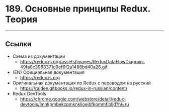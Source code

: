 # 189. Основные принципы Redux. Теория

---

## Ссылки

- Схема из документации
  - https://redux.js.org/assets/images/ReduxDataFlowDiagram-49fa8c3968371d9ef6f2a1486bd40a26.gif
- (EN) Официальная документация
  - https://redux.js.org
- Оригинальная документация по Redux с переводом на русский
  - https://rajdee.gitbooks.io/redux-in-russian/content/
- Redux DevTools
  - https://chrome.google.com/webstore/detail/redux-devtools/lmhkpmbekcpmknklioeibfkpmmfibljd?hl=ru
